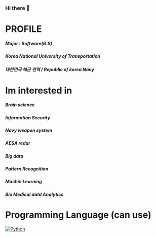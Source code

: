 ### Hi there 👋

<!--
**YangHamin/YangHamin** is a ✨ _special_ ✨ repository because its `README.md` (this file) appears on your GitHub profile.

Here are some ideas to get you started:

- 🔭 I’m currently working on ...
- 🌱 I’m currently learning ...
- 👯 I’m looking to collaborate on ...
- 🤔 I’m looking for help with ...
- 💬 Ask me about ...
- 📫 How to reach me: ...
- 😄 Pronouns: ...
- ⚡ Fun fact: ...
-->
PROFILE
=======
##### Major : Software(B.S)
##### Korea National University of Transportation 
##### 대한민국 해군 전역 / Republic of korea Navy 

Im interested in 
====
##### Brain science
##### Information Security
##### Navy weapon system
##### AESA redar
##### Big data
##### Pattern Recognition
##### Machin Learning
##### Bio Medical datd Analytics

Programming Language (can use)
====
[![Python](https://img.shields.io/badge/Python-3776AB?style=flat-square&logo=Python&logoColor=white)]()
